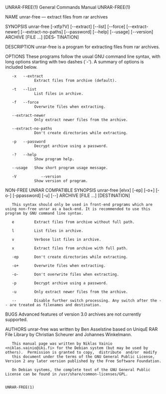 UNRAR-FREE(1)                                                                     General Commands Manual                                                                    UNRAR-FREE(1)

NAME
       unrar-free — extract files from rar archives

SYNOPSIS
       unrar-free [-xtfp?V]  [--extract]  [--list]  [--force]  [--extract-newer]  [--extract-no-paths]  [--password]  [--help]  [--usage]  [--version] ARCHIVE  [FILE ...]           [DES‐
       TINATION]

DESCRIPTION
       unrar-free is a program for extracting files from rar archives.

OPTIONS
       These programs follow the usual GNU command line syntax, with long options starting with two dashes (`-').  A summary of options is included below.

       -x   --extract
                 Extract files from archive (default).

       -t   --list
                 List files in archive.

       -f   --force
                 Overwrite files when extracting.

       --extract-newer
                 Only extract newer files from the archive.

       --extract-no-paths
                 Don't create directories while extracting.

       -p   --password
                 Decrypt archive using a password.

       -?   --help
                 Show program help.

       --usage   Show short program usage message.

       -V           --version
                 Show version of program.

NON-FREE UNRAR COMPATIBLE SYNOPSIS
       unrar-free [elvx]  [-ep]  [-o+]  [-o-]  [-ppassword]  [-u]  [--] ARCHIVE  [FILE ...]          [DESTINATION]

       This syntax should only be used in front-end programs which are using non-free unrar as a back-end. It is recommended to use this program by GNU command line syntax.

       e         Extract files from archive without full path.

       l         List files in archive.

       v         Verbose list files in archive.

       x         Extract files from archive with full path.

       -ep       Don't create directories while extracting.

       -o+       Overwrite files when extracting.

       -o-       Don't overwrite files when extracting.

       -p        Decrypt archive using a password.

       -u        Only extract newer files from the archive.

       --        Disable further switch processing. Any switch after the -- are treated as filenames and destination.

BUGS
       Advanced features of version 3.0 archives are not currently supported.

AUTHORS
       unrar-free was written by Ben Asselstine based on UniquE RAR File Library by Christian Scheurer and Johannes Winkelmann.

       This manual page was written by Niklas Vainio <niklas.vainio@iki.fi> for the Debian system (but may be used by others).  Permission is granted to copy,  distribute  and/or  modify
       this document under the terms of the GNU General Public License, Version 2 any later version published by the Free Software Foundation.

       On Debian systems, the complete text of the GNU General Public License can be found in /usr/share/common-licenses/GPL.

                                                                                                                                                                             UNRAR-FREE(1)
